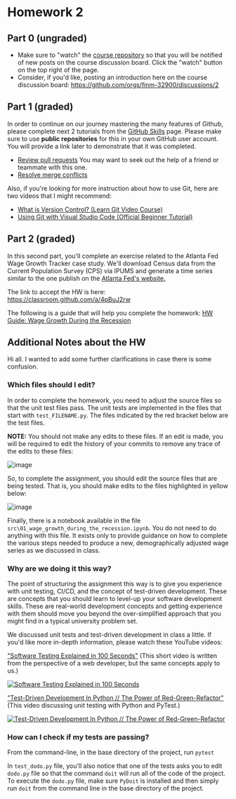 # Homework 2

## Part 0 (ungraded)

- Make sure to "watch" the [course repository](https://github.com/finm-32900/finm-32900-data-science) so that you will be notified of new posts on the course discussion board. Click the "watch" button on the top right of the page.
- Consider, if you'd like, posting an introduction here on the course discussion board: https://github.com/orgs/finm-32900/discussions/2

## Part 1 (graded)

In order to continue on our journey mastering the many features of Github, please complete next 2 tutorials from the [GitHub Skills](https://skills.github.com/) page. Please make sure to use **public repositories** for this in your own GitHub user account. You will provide a link later to demonstrate that it was completed.

- [Review pull requests](https://github.com/skills/review-pull-requests) You may want to seek out the help of a friend or teammate with this one.
- [Resolve merge conflicts](https://github.com/skills/resolve-merge-conflicts)

Also, if you're looking for more instruction about how to use Git, here are two videos that I might recommend:

- [What is Version Control? (Learn Git Video Course)](https://www.youtube.com/watch?v=M-O8ZNW9icQ)
- [Using Git with Visual Studio Code (Official Beginner Tutorial)](https://www.youtube.com/watch?v=i_23KUAEtUM)

## Part 2 (graded)

In this second part, you'll complete an exercise related to the Atlanta Fed Wage Growth Tracker case study. We'll download Census data from the Current Population Survey (CPS) via IPUMS and generate a time series similar to the one publish on the [Atlanta Fed's website.](https://www.atlantafed.org/chcs/wage-growth-tracker)

The link to accept the HW is here: https://classroom.github.com/a/4pBuJ2rw

The following is a guide that will help you complete the homework: [HW Guide: Wage Growth During the Recession](../../output/_01_wage_growth_during_the_recession.ipynb)



## Additional Notes about the HW

Hi all. I wanted to add some further clarifications in case there is some confusion. 

### Which files should I edit?

In order to complete the homework, you need to adjust the source files so that the unit test files pass. The unit tests are implemented in the files that start with `test_FILENAME.py`. The files indicated by the red bracket below are the test files. 

**NOTE:** You should not make any edits to these files. If an edit is made, you will be required to edit the history of your commits to remove any trace of the edits to these files:

![image](./assets/hw2_test_files.png)

So, to complete the assignment, you should edit the source files that are being tested. That is, you should make edits to the files highlighted in yellow below:

![image](./assets/HW2_files_to_edit.png)


Finally, there is a notebook available in the file `src\01_wage_growth_during_the_recession.ipynb`. You do not need to do anything with this file. It exists only to provide guidance on how to complete the various steps needed to produce a new, demographically adjusted wage series as we discussed in class. 

### Why are we doing it this way? 

The point of structuring the assignment this way is to give you experience with unit testing, CI/CD, and the concept of test-driven development. These are concepts that you should learn to level-up your software development skills. These are real-world development concepts and getting experience with them should move you beyond the over-simplified approach that you might find in a typical university problem set.

We discussed unit tests and test-driven development in class a little. If you'd like more in-depth information, please watch these YouTube videos:

["Software Testing Explained in 100 Seconds"](https://www.youtube.com/watch?v=u6QfIXgjwGQ) (This short video is written from the perspective of a web developer, but the same concepts apply to us.)

[![Software Testing Explained in 100 Seconds](https://img.youtube.com/vi/u6QfIXgjwGQ/0.jpg)](https://www.youtube.com/watch?v=u6QfIXgjwGQ)

["Test-Driven Development In Python // The Power of Red-Green-Refactor"](https://www.youtube.com/watch?v=B1j6k2j2eJg) (This video discussing unit testing with Python and PyTest.)

[![Test-Driven Development In Python // The Power of Red-Green-Refactor](https://img.youtube.com/vi/B1j6k2j2eJg/0.jpg)](https://www.youtube.com/watch?v=B1j6k2j2eJg)

### How can I check if my tests are passing?

From the command-line, in the base directory of the project, run `pytest`

In `test_dodo.py` file, you'll also notice that one of the tests asks you to edit `dodo.py` file so that the command `doit` will run all of the code of the project. To execute the `dodo.py` file, make sure `PyDoit` is installed and then simply run `doit` from the command line in the base directory of the project.


